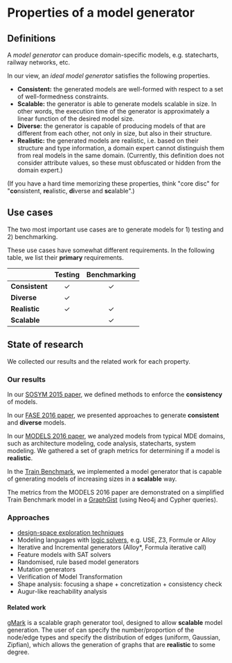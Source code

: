 # Properties of a model generator

## Definitions

A _model generator_ can produce domain-specific models, e.g. statecharts, railway networks, etc.

In our view, an _ideal model generator_ satisfies the following properties.

* **Consistent:** the generated models are well-formed with respect to a set of well-formedness constraints.
* **Scalable:** the generator is able to generate models scalable in size. In other words, the execution time of the generator is approximately a linear function of the desired model size.
* **Diverse:** the generator is capable of producing models of that are different from each other, not only in size, but also in their structure.
* **Realistic:** the generated models are realistic, i.e. based on their structure and type information, a domain expert cannot distinguish them from real models in the same domain. (Currently, this definition does not consider attribute values, so these must obfuscated or hidden from the domain expert.)

(If you have a hard time memorizing these properties, think "core disc" for "**co**nsistent, **re**alistic, **di**verse and **sc**alable".)

## Use cases

The two most important use cases are to generate models for 1) testing and 2) benchmarking.

These use cases have somewhat different requirements. In the following table, we list their **primary** requirements.

|                | Testing | Benchmarking |
| -------------- | :-----: | :----------: |
| **Consistent** | ✓       | ✓            |
| **Diverse**    | ✓       |              |
| **Realistic**  | ✓       | ✓            |
| **Scalable**   |         | ✓            |

## State of research

We collected our results and the related work for each property.

### Our results

In our [SOSYM 2015 paper](https://inf.mit.bme.hu/research/publications/formal-validation-domain-specific-languages-derived-features-and-well-formedne), we defined methods to enforce the **consistency** of models.

In our [FASE 2016 paper](https://inf.mit.bme.hu/research/publications/iterative-and-incremental-model-generation-logic-solvers), we presented approaches to generate **consistent** and **diverse** models.

In our [MODELS 2016 paper](https://inf.mit.bme.hu/research/publications/towards-characterization-realistic-models-evaluation-multidisciplinary-graph-m), we analyzed models from typical MDE domains, such as architecture modeling, code analysis, statecharts, system modeling. We gathered a set of graph metrics for determining if a model is **realistic**.

In the [Train Benchmark](https://github.com/FTSRG/trainbenchmark), we implemented a model generator that is capable of generating models of increasing sizes in a **scalable** way.

The metrics from the MODELS 2016 paper are demonstrated on a simplified Train Benchmark model in a [GraphGist](http://portal.graphgist.org/graph_gists/1b9df3bc-5b01-47d3-8c37-ddff30c5c08d) (using Neo4j and Cypher queries).

### Approaches

* [design-space exploration techniques](https://inf.mit.bme.hu/research/publications/model-driven-framework-guided-design-space-exploration-1)
* Modeling languages with [logic solvers](), e.g. USE, Z3, Formule or Alloy
* Iterative and Incremental generators (Alloy*, Formula iterative call)
* Feature models with SAT solvers
* Randomised, rule based model generators
* Mutation generators
* Verification of Model Transformation
* Shape analysis: focusing a shape + concretization + consistency check
* Augur-like reachability analysis

#### Related work

[gMark](https://ieeexplore.ieee.org/document/7762945/) is a scalable graph generator tool, designed to allow **scalable** model generation. The user of can specify the number/proportion of the node/edge types and specify the distribution of edges (uniform, Gaussian, Zipfian), which allows the generation of graphs that are **realistic** to some degree.
